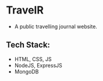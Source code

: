 # TravelR

- A public travelling journal website.

## Tech Stack:

- HTML, CSS, JS
- NodeJS, ExpressJS
- MongoDB
